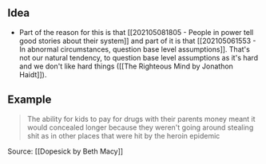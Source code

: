## Idea
- Part of the reason for this is that [[202105081805 - People in power tell good stories about their system]] and part of it is that [[202105061553 - In abnormal circumstances, question base level assumptions]]. That's not our natural tendency, to question base level assumptions as it's hard and we don't like hard things ([[The Righteous Mind by Jonathon Haidt]]). 

## Example
> The ability for kids to pay for drugs with their parents money meant it would concealed longer because they weren't going around stealing shit as in other places that were hit by the heroin epidemic

Source: [[Dopesick by Beth Macy]]